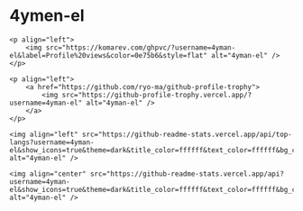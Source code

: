 # 4ymen-el

<div style="background:url("img/wallpaper.jpg")">

	<p align="left">
		<img src="https://komarev.com/ghpvc/?username=4yman-el&label=Profile%20views&color=0e75b6&style=flat" alt="4yman-el" />
	</p>

	<p align="left">
		<a href="https://github.com/ryo-ma/github-profile-trophy">
			<img src="https://github-profile-trophy.vercel.app/?username=4yman-el" alt="4yman-el" />
		</a>
	</p>

	<img align="left" src="https://github-readme-stats.vercel.app/api/top-langs?username=4yman-el&show_icons=true&theme=dark&title_color=ffffff&text_color=ffffff&bg_color=232323&locale=en&layout=compact" alt="4yman-el" />

	<img align="center" src="https://github-readme-stats.vercel.app/api?username=4yman-el&show_icons=true&theme=dark&title_color=ffffff&text_color=ffffff&bg_color=232323&locale=en" alt="4yman-el" />

</div>